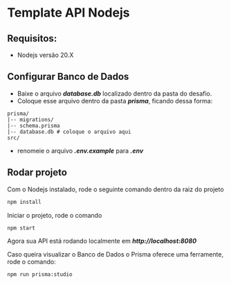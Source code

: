 # Template API Nodejs

## Requisitos:
- Nodejs versão 20.X

## Configurar Banco de Dados
- Baixe o arquivo _**database.db**_ localizado dentro da pasta do desafio.
- Coloque esse arquivo dentro da pasta _**prisma**_, ficando dessa forma:

```shell
prisma/
|-- migrations/
|-- schema.prisma
|-- database.db # coloque o arquivo aqui
src/
```

- renomeie o arquivo _**.env.example**_ para _**.env**_

## Rodar projeto

Com o Nodejs instalado, rode o seguinte comando dentro da raiz do projeto

```bash
npm install
```

Iniciar o projeto, rode o comando

```bash
npm start
```

Agora sua API está rodando localmente em _**http://localhost:8080**_

Caso queira visualizar o Banco de Dados o Prisma oferece uma ferramente, rode o comando:

```bash
npm run prisma:studio
```

